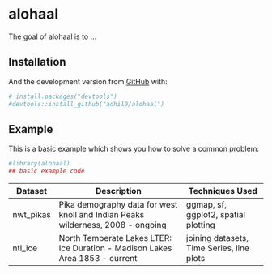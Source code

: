 
<!-- README.md is generated from README.Rmd. Please edit that file -->

# alohaal

<!-- badges: start -->
<!-- badges: end -->

The goal of alohaal is to …

## Installation

And the development version from [GitHub](https://github.com/) with:

``` r
# install.packages("devtools")
#devtools::install_github("adhil0/alohaal")
```

## Example

This is a basic example which shows you how to solve a common problem:

``` r
#library(alohaal)
## basic example code
```

| Dataset    | Description                                                                     | Techniques Used                           |
|------------|---------------------------------------------------------------------------------|-------------------------------------------|
| nwt\_pikas | Pika demography data for west knoll and Indian Peaks wilderness, 2008 - ongoing | ggmap, sf, ggplot2, spatial plotting      |
| ntl\_ice   | North Temperate Lakes LTER: Ice Duration - Madison Lakes Area 1853 - current    | joining datasets, Time Series, line plots |
